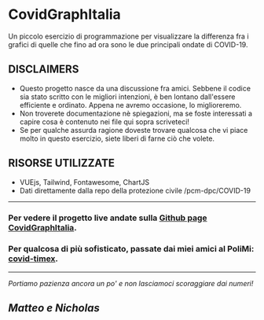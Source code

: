 # CovidGraphItalia

Un piccolo esercizio di programmazione per visualizzare la differenza fra i grafici di quelle che fino ad ora sono le due principali ondate di COVID-19.

## DISCLAIMERS
- Questo progetto nasce da una discussione fra amici. Sebbene il codice sia stato scritto con le migliori intenzioni, è ben lontano dall'essere efficiente e ordinato. Appena ne avremo occasione, lo miglioreremo.
- Non troverete documentazione nè spiegazioni, ma se foste interessati a capire cosa è contenuto nei file qui sopra scriveteci!
- Se per qualche assurda ragione doveste trovare qualcosa che vi piace molto in questo esercizio, siete liberi di farne ciò che volete.
## RISORSE UTILIZZATE
- VUEjs, Tailwind, Fontawesome, ChartJS
- Dati direttamente dalla repo della protezione civile /pcm-dpc/COVID-19
---
### Per vedere il progetto live andate sulla [Github page CovidGraphItalia](https://matteoduco.github.io/CovidGraphItalia/).
### Per qualcosa di più sofisticato, passate dai miei amici al PoliMi: [covid-timex](https://covid-timex.it/).
---
*Portiamo pazienza ancora un po' e non lasciamoci scoraggiare dai numeri!*
## *Matteo e Nicholas*


